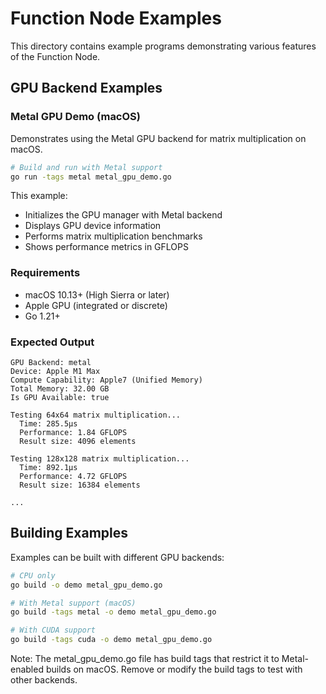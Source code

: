 # Function Node Examples

This directory contains example programs demonstrating various features of the Function Node.

## GPU Backend Examples

### Metal GPU Demo (macOS)

Demonstrates using the Metal GPU backend for matrix multiplication on macOS.

```bash
# Build and run with Metal support
go run -tags metal metal_gpu_demo.go
```

This example:
- Initializes the GPU manager with Metal backend
- Displays GPU device information
- Performs matrix multiplication benchmarks
- Shows performance metrics in GFLOPS

### Requirements

- macOS 10.13+ (High Sierra or later)
- Apple GPU (integrated or discrete)
- Go 1.21+

### Expected Output

```
GPU Backend: metal
Device: Apple M1 Max
Compute Capability: Apple7 (Unified Memory)
Total Memory: 32.00 GB
Is GPU Available: true

Testing 64x64 matrix multiplication...
  Time: 285.5µs
  Performance: 1.84 GFLOPS
  Result size: 4096 elements

Testing 128x128 matrix multiplication...
  Time: 892.1µs
  Performance: 4.72 GFLOPS
  Result size: 16384 elements

...
```

## Building Examples

Examples can be built with different GPU backends:

```bash
# CPU only
go build -o demo metal_gpu_demo.go

# With Metal support (macOS)
go build -tags metal -o demo metal_gpu_demo.go

# With CUDA support
go build -tags cuda -o demo metal_gpu_demo.go
```

Note: The metal_gpu_demo.go file has build tags that restrict it to Metal-enabled builds on macOS. Remove or modify the build tags to test with other backends.